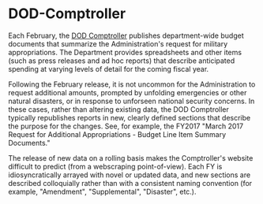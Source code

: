 # DOD-Comptroller

Each February, the [DOD Comptroller]("https://comptroller.defense.gov/Budget-Materials/Budget2019/") publishes department-wide budget documents that summarize the Administration's request for military appropriations. The Department provides spreadsheets and other items (such as press releases and ad hoc reports) that describe anticipated spending at varying levels of detail for the coming fiscal year.

Following the February release, it is not uncommon for the Administration to request additional amounts, prompted by unfolding emergencies or other natural disasters, or in response to unforseen national security concerns. In these cases, rather than altering existing data, the DOD Comptroller typically republishes reports in new, clearly defined sections that describe the purpose for the changes. See, for example, the FY2017 "March 2017 Request for Additional Appropriations - Budget Line Item Summary Documents."

The release of new data on a rolling basis makes the Comptroller's website difficult to predict (from a webscraping point-of-view). Each FY is idiosyncratically arrayed with novel or updated data, and new sections are described colloquially rather than with a consistent naming convention (for example, "Amendment", "Supplemental", "Disaster", etc.). 

